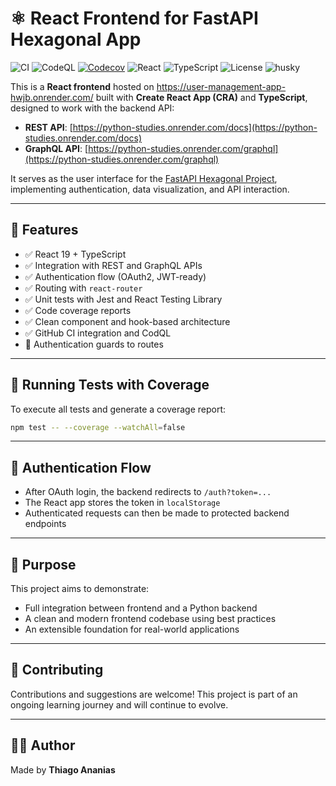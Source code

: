 # ⚛️ React Frontend for FastAPI Hexagonal App

![CI](https://github.com/thiagoanegreiros/user-management-app/actions/workflows/ci.yml/badge.svg)
![CodeQL](https://github.com/thiagoanegreiros/user-management-app/actions/workflows/codeql.yml/badge.svg)
[![Codecov](https://codecov.io/gh/thiagoanegreiros/user-management-app/branch/main/graph/badge.svg)](https://codecov.io/gh/thiagoanegreiros/user-management-app)
![React](https://img.shields.io/badge/react-19.x-blue)
![TypeScript](https://img.shields.io/badge/typescript-4.x-blue)
![License](https://img.shields.io/github/license/thiagoanegreiros/user-management-app.svg)
![husky](https://img.shields.io/badge/husky-pre--commit%20hook-enabled.svg)

This is a **React frontend** hosted on https://user-management-app-hwjb.onrender.com/ built with **Create React App (CRA)** and **TypeScript**, designed to work with the backend API:

- **REST API**: [https://python-studies.onrender.com/docs](https://python-studies.onrender.com/docs)
- **GraphQL API**: [https://python-studies.onrender.com/graphql](https://python-studies.onrender.com/graphql)

It serves as the user interface for the [FastAPI Hexagonal Project](https://github.com/thiagoanegreiros/fastapi-project), implementing authentication, data visualization, and API interaction.

---

## 🚀 Features

- ✅ React 19 + TypeScript
- ✅ Integration with REST and GraphQL APIs
- ✅ Authentication flow (OAuth2, JWT-ready)
- ✅ Routing with `react-router`
- ✅ Unit tests with Jest and React Testing Library  
- ✅ Code coverage reports
- ✅ Clean component and hook-based architecture
- ✅ GitHub CI integration and CodQL 
- 🔐 Authentication guards to routes

---

## 🧪 Running Tests with Coverage

To execute all tests and generate a coverage report:

```bash
npm test -- --coverage --watchAll=false
```

---

## 📌 Authentication Flow

- After OAuth login, the backend redirects to `/auth?token=...`  
- The React app stores the token in `localStorage`  
- Authenticated requests can then be made to protected backend endpoints  

---

## 🧠 Purpose

This project aims to demonstrate:

- Full integration between frontend and a Python backend  
- A clean and modern frontend codebase using best practices  
- An extensible foundation for real-world applications  

---

## 🤝 Contributing

Contributions and suggestions are welcome! This project is part of an ongoing learning journey and will continue to evolve.

---

## 👨‍💻 Author

Made by **Thiago Ananias**
